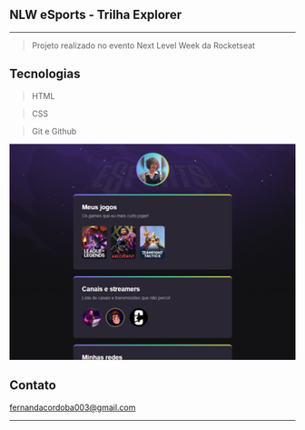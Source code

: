 

## NLW eSports - Trilha Explorer
---

>Projeto realizado no evento Next Level Week da Rocketseat



## Tecnologias
>HTML


>CSS


>Git e Github


![preview](./.github/preview.png)


## Contato

fernandacordoba003@gmail.com
 ___



